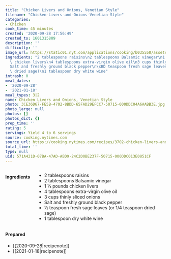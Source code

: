 ```yaml
---
title: "Chicken Livers and Onions, Venetian Style"
filename: "Chicken-Livers-and-Onions-Venetian-Style"
categories:
- Chicken
cook_time: 45 minutes
created: '2020-09-28 17:56:49'
created_ts: 1601315809
description: ''
difficulty: ''
image_url: https://static01.nyt.com/applications/cooking/b035550/assets/NYTCookingLogo.png
ingredients: "2 tablespoons raisins\n2 tablespoons Balsamic vinegar\n1 \u2153 pounds\
  \ chicken livers\n4 tablespoons extra-virgin olive oil\n3 cups thinly sliced onions\n\
  Salt and freshly ground black pepper\n\xBD teaspoon fresh sage leaves (or 1/4 teaspoon\
  \ dried sage)\n1 tablespoon dry white wine"
intrash: 0
meal_dates:
- '2020-09-28'
- '2021-01-18'
meal_types: 3|2
name: Chicken Livers and Onions, Venetian Style
photo: 3CE36D67-FE5B-4702-8BDD-65FAD29EFCC7-50715-000DDC04A6AABB3E.jpg
photo_large: null
photos: []
photos_dict: {}
prep_time: ''
rating: 5
servings: Yield 4 to 6 servings
source: cooking.nytimes.com
source_url: https://cooking.nytimes.com/recipes/3702-chicken-livers-and-onions-venetian-style
total_time: ''
type: null
uid: 571A421D-07BA-47AD-ABD9-24C2D0BE237F-50715-000DDC013E0851CF
---
```

<div class="large-8 medium-7 columns" id="writeup">	</div><!-- #writeup -->
</div><!-- #row-one -->
<div class="row" id="row-two">	<div class="medium-4 small-5 columns"><h4 id="ingredients">Ingredients</h4><div class="box box-ingredients content"><ul>
<li>2 tablespoons raisins</li>
<li>2 tablespoons Balsamic vinegar</li>
<li>1 ⅓ pounds chicken livers</li>
<li>4 tablespoons extra-virgin olive oil</li>
<li>3 cups thinly sliced onions</li>
<li>Salt and freshly ground black pepper</li>
<li>½ teaspoon fresh sage leaves (or 1/4 teaspoon dried sage)</li>
<li>1 tablespoon dry white wine</li>
</ul>
</div>	</div>	<div class="medium-6 small-7 columns">	</div>	<div class="medium-2 columns" id="photo-sidebar">		<div class="" id="meals"><h4>Prepared</h4><ul>
<li>[[2020-09-28|recipenote]]</li>
<li>[[2021-01-18|recipenote]]</li>
</ul>
		</div>